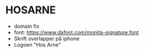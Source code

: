 # HOSARNE

- domain fix
- font: https://www.dafont.com/monita-signature.font
- Skrift overlapper på iphone
- Logoen "Hos Arne"
